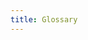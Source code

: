 ```yaml
---
title: Glossary
---
```


<ExternalRedirect href="https://docs.abax.org/protocol/V1/concepts/protocol-overview/glossary" />
